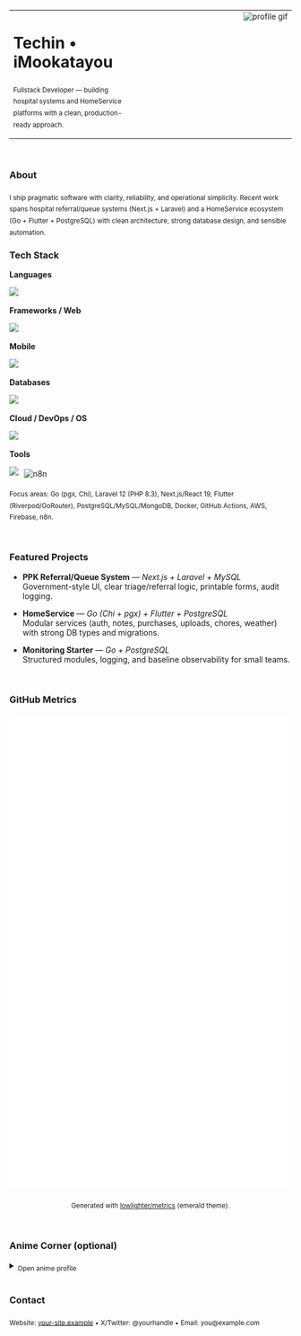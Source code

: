 <!-- ============ CLEAN PROFESSIONAL — EMERALD x BLACK (v3, fixes) ============ -->

<table width="100%">
  <tr>
    <td align="left" valign="top">

# Techin • iMookatayou
<sub>Fullstack Developer — building hospital systems and HomeService platforms with a clean, production-ready approach.</sub>

  </td>
  <td align="right" valign="top" width="280">
    <img src="assets/makima-chainsaw-man.gif" width="260" alt="profile gif" />
  </td>
  </tr>
</table>

<br/>

<h3>About</h3>
<sub>
I ship pragmatic software with clarity, reliability, and operational simplicity.
Recent work spans hospital referral/queue systems (Next.js + Laravel) and a HomeService ecosystem (Go + Flutter + PostgreSQL)
with clean architecture, strong database design, and sensible automation.
</sub>

<br/>

<h3>Tech Stack</h3>

**Languages**  
<p>
  <img src="https://skillicons.dev/icons?i=go,ts,js,python,php,dart&perline=10" height="34" />
</p>

**Frameworks / Web**  
<p>
  <img src="https://skillicons.dev/icons?i=react,nextjs,vue,laravel&perline=10" height="34" />
</p>

**Mobile**  
<p>
  <img src="https://skillicons.dev/icons?i=flutter&perline=10" height="34" />
</p>

**Databases**  
<p>
  <img src="https://skillicons.dev/icons?i=postgres,mysql,mongodb&perline=10" height="34" />
</p>

**Cloud / DevOps / OS**  
<p>
  <img src="https://skillicons.dev/icons?i=docker,jenkins,githubactions,nginx,aws,firebase,linux,ubuntu,arch&perline=10" height="34" />
</p>

**Tools**  
<p>
  <img src="https://skillicons.dev/icons?i=postman,git,github,vscode&perline=10" height="34" />
  <!-- n8n ไม่มีใน skillicons: ใช้ badge โทน emerald -->
  <img alt="n8n" src="https://img.shields.io/badge/n8n-Automations-0CE8A7?labelColor=000" height="22" style="vertical-align:middle;margin-left:6px;" />
</p>

<sub>Focus areas: Go (pgx, Chi), Laravel 12 (PHP 8.3), Next.js/React 19, Flutter (Riverpod/GoRouter), PostgreSQL/MySQL/MongoDB, Docker, GitHub Actions, AWS, Firebase, n8n.</sub>

<br/>

<h3>Featured Projects</h3>

- **PPK Referral/Queue System** — *Next.js + Laravel + MySQL*  
  Government-style UI, clear triage/referral logic, printable forms, audit logging.

- **HomeService** — *Go (Chi + pgx) + Flutter + PostgreSQL*  
  Modular services (auth, notes, purchases, uploads, chores, weather) with strong DB types and migrations.

- **Monitoring Starter** — *Go + PostgreSQL*  
  Structured modules, logging, and baseline observability for small teams.

<br/>

<h3>GitHub Metrics</h3>

<p align="center">
  <!-- Will be generated by lowlighter/metrics later -->
  <img src="./github-metrics.svg" alt="GitHub metrics (to be generated)" />
</p>
<p align="center">
  <sub>Generated with <a href="https://github.com/lowlighter/metrics">lowlighter/metrics</a> (emerald theme).</sub>
</p>

<br/>

<h3>Anime Corner (optional)</h3>
<details>
  <summary><sub>Open anime profile</sub></summary>
  <sub>This section will show favorites & characters via the Anilist plugin from <code>lowlighter/metrics</code>.</sub>
</details>

<br/>

<h3>Contact</h3>
<sub>
Website: <a href="https://your-site.example">your-site.example</a> • X/Twitter: @yourhandle • Email: you@example.com
</sub>

<!-- ================= END ================= -->
